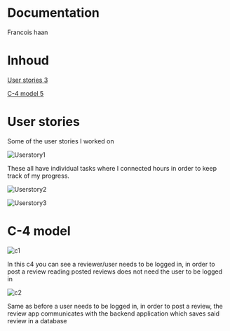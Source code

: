 # Documentation

Francois haan

# Inhoud

[User stories 3](#_Toc104987167)

[C-4 model 5](#_Toc104987168)

# User stories

Some of the user stories I worked on

![Userstory1](https://user-images.githubusercontent.com/71487939/171407957-d93be285-4932-4e43-9b78-5bff5a86e349.PNG)

These all have individual tasks where I connected hours in order to keep track of my progress.

![Userstory2](https://user-images.githubusercontent.com/71487939/171407956-edc6fb85-25a2-42ac-8bfa-881962361db6.PNG)

![Userstory3](https://user-images.githubusercontent.com/71487939/171407954-0155442c-d0ca-44bb-ac8e-b3e4d70fc1d6.PNG)

# C-4 model

![c1](https://user-images.githubusercontent.com/71487939/171403809-56057589-6721-43ed-886a-c4577c47e284.PNG)

In this c4 you can see a reviewer/user needs to be logged in, in order to post a review reading posted reviews does not need the user to be logged in

![c2](https://user-images.githubusercontent.com/71487939/171403803-e83f07da-c4d0-40b2-b064-bcb12e0d1013.PNG)

Same as before a user needs to be logged in, in order to post a review, the review app communicates with the backend application which saves said review in a database

